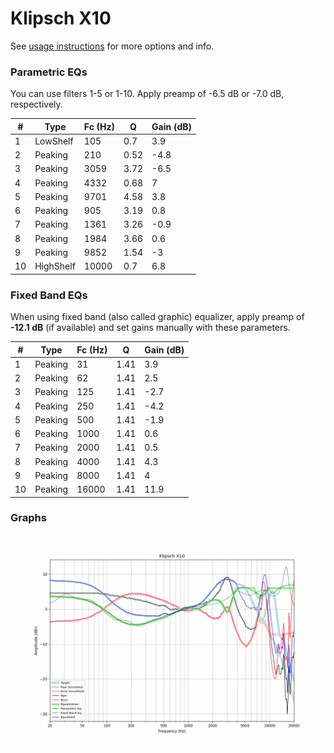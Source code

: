 # Klipsch X10
See [usage instructions](https://github.com/jaakkopasanen/AutoEq#usage) for more options and info.

### Parametric EQs
You can use filters 1-5 or 1-10. Apply preamp of -6.5 dB or -7.0 dB, respectively.

|   # | Type      |   Fc (Hz) |    Q |   Gain (dB) |
|-----|-----------|-----------|------|-------------|
|   1 | LowShelf  |       105 | 0.7  |         3.9 |
|   2 | Peaking   |       210 | 0.52 |        -4.8 |
|   3 | Peaking   |      3059 | 3.72 |        -6.5 |
|   4 | Peaking   |      4332 | 0.68 |         7   |
|   5 | Peaking   |      9701 | 4.58 |         3.8 |
|   6 | Peaking   |       905 | 3.19 |         0.8 |
|   7 | Peaking   |      1361 | 3.26 |        -0.9 |
|   8 | Peaking   |      1984 | 3.66 |         0.6 |
|   9 | Peaking   |      9852 | 1.54 |        -3   |
|  10 | HighShelf |     10000 | 0.7  |         6.8 |

### Fixed Band EQs
When using fixed band (also called graphic) equalizer, apply preamp of **-12.1 dB** (if available) and set gains manually with these parameters.

|   # | Type    |   Fc (Hz) |    Q |   Gain (dB) |
|-----|---------|-----------|------|-------------|
|   1 | Peaking |        31 | 1.41 |         3.9 |
|   2 | Peaking |        62 | 1.41 |         2.5 |
|   3 | Peaking |       125 | 1.41 |        -2.7 |
|   4 | Peaking |       250 | 1.41 |        -4.2 |
|   5 | Peaking |       500 | 1.41 |        -1.9 |
|   6 | Peaking |      1000 | 1.41 |         0.6 |
|   7 | Peaking |      2000 | 1.41 |         0.5 |
|   8 | Peaking |      4000 | 1.41 |         4.3 |
|   9 | Peaking |      8000 | 1.41 |         4   |
|  10 | Peaking |     16000 | 1.41 |        11.9 |

### Graphs
![](./Klipsch%20X10.png)
